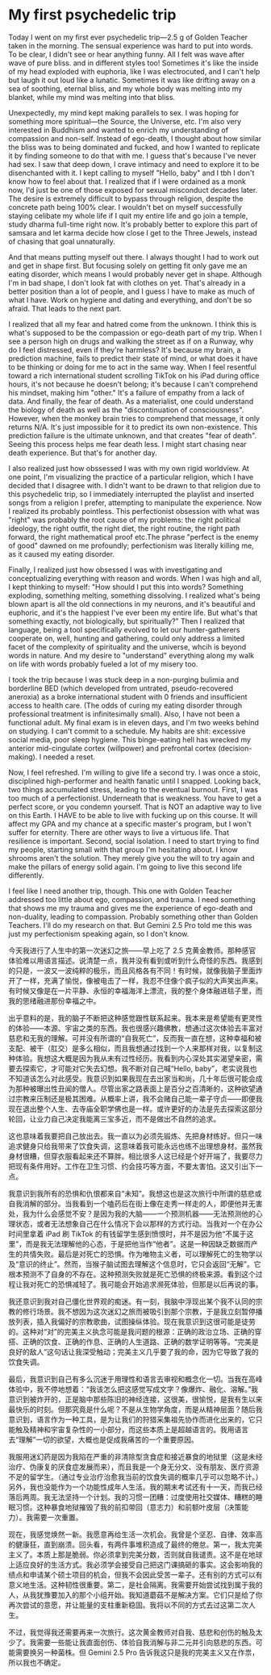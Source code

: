 # My first psychedelic trip

Today I went on my first ever psychedelic trip—2.5 g of Golden Teacher taken in the morning. The sensual experience was hard to put into words. To be clear, I didn't see or hear anything funny. All I felt was wave after wave of pure bliss. and in different styles too! Sometimes it's like the inside of my head exploded with euphoria, like I was electrocuted, and I can't help but laugh it out loud like a lunatic. Sometimes it was like drifting away on a sea of soothing, eternal bliss, and my whole body was melting into my blanket, while my mind was melting into that bliss.

Unexpectedly, my mind kept making parallels to sex. I was hoping for something more spiritual—the Source, the Universe, etc. I'm also very interested in Buddhism and wanted to enrich my understanding of compassion and non-self. Instead of ego-death, I thought about how similar the bliss was to being dominated and fucked, and how I wanted to replicate it by finding someone to do that with me. I guess that's because I've never had sex. I saw that deep down, I crave intimacy and need to explore it to be disenchanted with it. I kept calling to myself "Hello, baby" and I tbh I don't know how to feel about that. I realized that if I were ordained as a monk now, I'd just be one of those exposed for sexual misconduct decades later. The desire is extremely difficult to bypass through religion, despite the concrete path being 100% clear. I wouldn't bet on myself successfully staying celibate my whole life if I quit my entire life and go join a temple, study dharma full-time right now. It's probably better to explore this part of samsara and let karma decide how close I get to the Three Jewels, instead of chasing that goal unnaturally.

And that means putting myself out there. I always thought I had to work out and get in shape first. But focusing solely on getting fit only gave me an eating disorder, which means I would probably never get in shape. Although I'm in bad shape, I don't look fat with clothes on yet. That's already in a better position than a lot of people, and I guess I have to make as much of what I have. Work on hygiene and dating and everything, and don't be so afraid. That leads to the next part.

I realized that all my fear and hatred come from the unknown. I think this is what's supposed to be the compassion or ego-death part of my trip. When I see a person high on drugs and walking the street as if on a Runway, why do I feel distressed, even if they're harmless? It's because my brain, a prediction machine, fails to predict their state of mind, or what does it have to be thinking or doing for me to act in the same way. When I feel resentful toward a rich international student scrolling TikTok on his iPad during office hours, it's not because he doesn't belong; it's because I can't comprehend his mindset, making him "other." It's a failure of empathy from a lack of data. And finally, the fear of death. As a materialist, one could understand the biology of death as well as the "discontinuation of consciousness". However, when the monkey brain tries to comprehend that message, it only returns N/A. It's just impossible for it to predict its own non-existence. This prediction failure is the ultimate unknown, and that creates "fear of death". Seeing this process helps me fear death less. I might start chasing near death experience. But that's for another day.

I also realized just how obssessed I was with my own rigid worldview. At one point, I'm visualizing the practice of a particular religion, which I have decided that I disagree with. I didn't want to be drawn to that religion due to this psychedelic trip, so I immediately interrupted the playlist and inserted songs from a religion I prefer, attempting to manipulate the experience. Now I realized its probably pointless. This perfectionist obsession with what was "right" was probably the root cause of my problems: the right political ideology, the right outfit, the right diet, the right routine, the right path forward, the right mathematical proof etc.The phrase "perfect is the enemy of good" dawned on me profoundly; perfectionism was literally killing me, as it caused my eating disorder.

Finally, I realized just how obsessed I was with investigating and conceptualizing everything with reason and words. When I was high and all, I kept thinking to myself: "How should I put this into words? Something exploding, something melting, something dissolving. I realized what's being blown apart is all the old connections in my neurons, and it's beautiful and euphoric, and it's the happiest I've ever been my entire life. But what's that something exactly, not biologically, but spiritually?" Then I realized that language, being a tool specifically evolved to let our hunter-gatherers cooperate on, well, hunting and gathering, could only address a limited facet of the complexity of spirituality and the universe, whcih is beyond words in nature. And my desire to "understand" everything along my walk on life with words probably fueled a lot of my misery too.

I took the trip because I was stuck deep in a non-purging bulimia and borderline BED (which developed from untrated, pseudo-recovered aneroxia) as a broke international student with 0 friends and insufficient access to health care. (The odds of curing my eating disorder through professional treatment is infinitesimally small). Also, I have not been a functional adult. My final exam is in eleven days, and I'm two weeks behind on studying. I can't commit to a schedule. My habits are shit: excessive social media, poor sleep hygiene. This binge-eating hell has wrecked my anterior mid-cingulate cortex (willpower) and prefrontal cortex (decision-making). I needed a reset.

Now, I feel refreshed. I'm willing to give life a second try. I was once a stoic, disciplined high-performer and health fanatic until I snapped. Looking back, two things accumulated stress, leading to the eventual burnout. First, I was too much of a perfectionist. Underneath that is weakness. You have to get a perfect score, or you condemn yourself. That is NOT an adaptive way to live on this Earth. I HAVE to be able to live with fucking up on this course. It will affect my GPA and my chance at a specific master's program, but I won't suffer for eternity. There are other ways to live a virtuous life. That resilience is important. Second, social isolation. I need to start trying to find my people, starting small with that group I'm hesitating about. I know shrooms aren't the solution. They merely give you the will to try again and make the pillars of energy solid again. I'm going to live this second life differently.

I feel like I need another trip, though. This one with Golden Teacher addressed too little about ego, compassion, and trauma. I need something that shows me my trauma and gives me the experience of ego-death and non-duality, leading to compassion. Probably something other than Golden Teachers. I'll do my research on that. But Gemini 2.5 Pro told me this was just my perfectionism speaking again, so I don't know.


今天我进行了人生中的第一次迷幻之旅——早上吃了 2.5 克黄金教师。那种感官体验难以用语言描述。说清楚一点，我并没有看到或听到什么奇怪的东西。我感到的只是，一波又一波纯粹的极乐，而且风格各有不同！有时候，就像我脑子里面炸开了一样，充满了愉悦，像被电击了一样，我忍不住像个疯子似的大声笑出声来。有时候又像是在一片平静、永恒的幸福海洋上漂流，我的整个身体融进毯子里，而我的思绪融进那份幸福之中。

出乎意料的是，我的脑子不断把这种感觉跟性联系起来。我本来是希望能有更灵性的体验——本源、宇宙之类的东西。我也很感兴趣佛教，想通过这次体验去丰富对慈悲和无我的理解。可并没有所谓的“自我死亡”，反而我一直在想，这种幸福和被支配、被干（肛交）是多么相似，而且我想通过找到一个人来那样对我，以复制这种体验。我想这大概是因为我从未有过性经历。我看到内心深处其实渴望亲密，需要去探索它，才可能对它失去幻想。我不断对自己喊“Hello, baby”，老实说我也不知道该怎么对此感受。我意识到如果我现在去出家当和尚，几十年后很可能会成为那种被曝出性丑闻的僧人。尽管出家之路表面上是百分之百清晰的，这种欲望通过宗教来压制还是极其困难。从概率上讲，我不会赌自己能一辈子守贞——即便我现在退出整个人生、去寺庙全职学佛也是一样。或许更好的办法是先去探索这部分轮回，让业力自己决定我能离三宝多近，而不是做出不自然的追求。

这也意味着我要把自己放出去。我一直以为必须先锻炼、先把身材练好。但只一味追求健身只给我带来了饮食失调，这意味着我可能永远也练不出理想身材。虽然我身材很糟，但穿衣服看起来还不算胖。相比很多人这已经是个好开端了，我要尽力把现有条件用好。工作在卫生习惯、约会技巧等方面，不要太害怕。这又引出下一点。

我意识到我所有的恐惧和仇恨都来自“未知”。我想这也是这次旅行中所谓的慈悲或自我消解的部分。当我看到一个嗑药后在街上像在走秀一样走的人，即便他并无害处，我为什么会感觉不安？是因为我的大脑——一个预测机器——无法预测他的心理状态，或者无法想象自己在什么情况下会以那样的方式行动。当我对一个在办公时间里拿着 iPad 刷 TikTok 的有钱留学生感到愤恨时，并不是因为他“不属于这里”，而是我无法理解他的心态，于是把他当作“他者”。这是一种因缺乏数据而产生的共情失败。最后是对死亡的恐惧。作为唯物主义者，可以理解死亡的生物学以及“意识的终止”。然而，当猴子脑试图去理解这个信息时，它只会返回“无解”。它根本预测不了自身的不存在。这种预测失败就是死亡恐惧的终极来源。看到这个过程让我对死亡的恐惧减轻了。我可能会开始追求濒死体验，但那是以后再说的事。

我还意识到我对自己僵化世界观的痴迷。有一刻，我脑中浮现出某个我不认同的宗教的修行场景。我不想因为这次迷幻之旅而被吸引到那个宗教，于是我立刻暂停播放列表，插入我偏好的宗教歌曲，试图操纵体验。现在我意识到这很可能是徒劳的。这种对“对”的完美主义执念可能是我问题的根源：正确的政治立场、正确的穿搭、正确的饮食、正确的作息、正确的人生道路、正确的数学证明等等。“完美是良好的敌人”这句话让我深受触动；完美主义几乎要了我的命，因为它导致了我的饮食失调。

最后，我意识到自己有多么沉迷于用理性和语言去审视和概念化一切。当我在高峰体验中，我不停地想着：“我该怎么把这感觉写成文字？像爆炸、融化、溶解。”我意识到被炸开的，正是脑中那些陈旧的神经连接，这很美，很愉悦，是我有生以来最快乐的时刻。但那究竟是什么呢？不是从生物学角度，而是从精神层面？随后我意识到，语言作为一种工具，是为让我们的狩猎采集祖先协作而进化出来的，它只能触及精神和宇宙复杂性的一小部分，而这些本质上是超越语言的。我用语言去“理解”一切的欲望，大概也是促成我痛苦的一个重要原因。

我服用迷幻药是因为我陷在严重的非清除型贪食症和接近暴食的地狱里（这是未经治疗、伪康复的厌食症发展而来），而且我是一个身无分文、没有朋友、医疗资源不足的留学生。（通过专业治疗治愈我当前的饮食失调的概率几乎可以忽略不计。）另外，我也没能作为一个功能性成年人生活。我的期末考试还有十一天，而我已经落后两周。我无法坚持一个计划。我的习惯一团糟：过度使用社交媒体、糟糕的睡眠习惯。这种暴食地狱摧毁了我的前扣带回（意志力）和前额叶皮层（决策能力）。我需要一次重置。

现在，我感觉焕然一新。我愿意再给生活一次机会。我曾是个坚忍、自律、效率高的健康狂，直到崩溃。回头看，有两件事堆积造成了最终的倦怠。第一，我太完美主义了。本质上那是脆弱。你必须拿到完美分数，否则就自我谴责。这不是在地球上适应良好的生活方式。我必须学会接受自己把这门课搞砸的事实。这会影响我的绩点和申请某个硕士项目的机会，但我不会因此受苦一辈子。还有别的方式可以有意义地生活。这种韧性很重要。第二，是社会隔离。我需要开始尝试找到属于我的人，从我犹豫要加入的那个小组开始。我知道蘑菇不是解决方案。它们只是给了你再次尝试的意愿，并让能量的支柱重新稳固。我将以不同的方式去过这第二次人生。

不过，我觉得我还需要再来一次旅行。这次黄金教师对自我、慈悲和创伤的触及太少了。我需要一些能让我直面创伤、体验自我消解与非二元并引向慈悲的东西。可能需要换另一种菌株。但 Gemini 2.5 Pro 告诉我这只是我的完美主义又在作祟，所以我也不确定。
